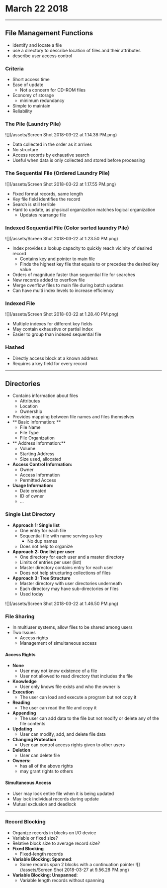 # March 22 2018
---
## File Management Functions
- identify and locate a file
- use a directory to describe location of files and their attributes
- describe user access control

### Criteria
- Short access time
- Ease of update
    - Not a concern for CD-ROM files
- Economy of storage
     - minimum redundancy
- Simple to maintain
- Reliability

### The Pile (Laundry Pile)
![](/assets/Screen Shot 2018-03-22 at 1.14.38 PM.png)

- Data collected in the order as it arrives
- No structure
- Access records by exhaustive search
- Useful when data is only collected and stored before processing

### The Sequential File (Ordered Laundry Pile)
![](/assets/Screen Shot 2018-03-22 at 1.17.55 PM.png)

- Fixed format records, same length
- Key file field identifies the record
- Search is still terrible
- Hard to update, as physical organization matches logical organization
    - Updates rearrange file

### Indexed Sequential File (Color sorted laundry Pile)
![](/assets/Screen Shot 2018-03-22 at 1.23.50 PM.png)
- Index provides a lookup capacity to quickly reach vicinity of desired record
    - Contains key and pointer to main file
    - Finds the highest key file that equals to or precedes the desired key value 
- Orders of magnitude faster than sequential file for searches
- New records added to overflow file
- Merge overflow files to main file during batch updates
- Can have multi index levels to increase efficiency

### Indexed File
![](/assets/Screen Shot 2018-03-22 at 1.28.40 PM.png)
- Multiple indexes for different key fields
- May contain exhaustive or partial index
- Easier to group than indexed sequential file

### Hashed
- Directly access block at a known address
- Requires a key field for every record

---

## Directories
- Contains information about files
    - Attributes
    - Location
    - Ownership
- Provides mapping between file names and files themselves
- ** Basic Information: **
    - File Name
    - File Type
    - File Organization
- ** Address Information:**
    - Volume
    - Starting Address
    - Size used, allocated
- **Access Control Information:**
    - Owner
    - Access Information
    - Permitted Access
- **Usage Information:**
    - Date created
    - ID of owner
    - ...

### Single List Directory
- **Approach 1: Single list**
    - One entry for each file
    - Sequential file with name serving as key
        - No dup names
    - Does not help to organize
- **Approach 2: One list per user**
    - One directory for each user and a master directory
    - Limits of entries per user (list)
    - Master directory contains entry for each user
    - Does not help structuring collections of files
- **Approach 3: Tree Structure**
    - Master directory with user directories underneath
    - Each directory may have sub-directories or files 
    - Used today

![](/assets/Screen Shot 2018-03-22 at 1.46.50 PM.png)

### File Sharing
- In multiuser systems, allow files to be shared among users
- Two Issues
    - Access rights
    - Management of simultaneous access
    
#### Access Rights
- **None**
    - User may not know existence of a file
    - User not allowed to read directory that includes the file
- **Knowledge**
    - User only knows file exists and who the owner is
- **Execution**
    - The user can load and execute a program but not copy it
- **Reading**
    - The user can read the file and copy it
- **Appending**
    - The user can add data to the file but not modify or delete any of the file contents
- **Updating**
    - User can modify, add, and delete file data
- **Changing Protection**
    - User can control access rights given to other users
- **Deletion**
    - User can delete file
- **Owners:**
    - has all of the above rights
    - may grant rights to others
    
#### Simultaneous Access
- User may lock entire file when it is being updated
- May lock individual records during update
- Mutual exclusion and deadlock

--- 

### Record Blocking
- Organize records in blocks on I/O device
- Variable or fixed size?
- Relative block size to average record size?
- **Fixed Blocking**
    - Fixed-length records
- **Variable Blocking: Spanned**:
    - Some records span 2 blocks with a continuation pointer
    ![](/assets/Screen Shot 2018-03-27 at 9.56.28 PM.png)
- **Variable Blocking: Unspanned**:
    - Variable length records without spanning
    

